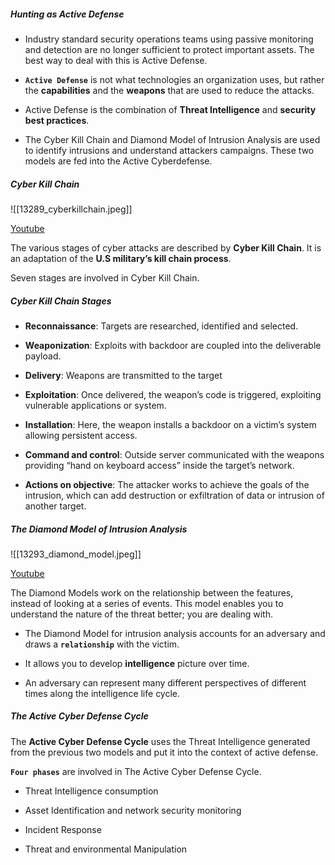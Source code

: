 ##### Hunting as Active Defense

-   Industry standard security operations teams using passive monitoring and detection are no longer sufficient to protect important assets. The best way to deal with this is Active Defense.
    
-   **`Active Defense`** is not what technologies an organization uses, but rather the **capabilities** and the **weapons** that are used to reduce the attacks.
    
-   Active Defense is the combination of **Threat Intelligence** and **security best practices**.
    
-   The Cyber Kill Chain and Diamond Model of Intrusion Analysis are used to identify intrusions and understand attackers campaigns. These two models are fed into the Active Cyberdefense.

##### Cyber Kill Chain
![[13289_cyberkillchain.jpeg]]

[Youtube](https://youtu.be/rdBOPzlqkbY)

The various stages of cyber attacks are described by **Cyber Kill Chain**. It is an adaptation of the **U.S military’s kill chain process**.

Seven stages are involved in Cyber Kill Chain.

##### Cyber Kill Chain Stages

-   **Reconnaissance**: Targets are researched, identified and selected.
    
-   **Weaponization**: Exploits with backdoor are coupled into the deliverable payload.
    
-   **Delivery**: Weapons are transmitted to the target
    
-   **Exploitation**: Once delivered, the weapon’s code is triggered, exploiting vulnerable applications or system.

-   **Installation**: Here, the weapon installs a backdoor on a victim’s system allowing persistent access.
    
-   **Command and control**: Outside server communicated with the weapons providing “hand on keyboard access” inside the target’s network.
    
-   **Actions on objective**: The attacker works to achieve the goals of the intrusion, which can add destruction or exfiltration of data or intrusion of another target.


##### The Diamond Model of Intrusion Analysis
![[13293_diamond_model.jpeg]]

[Youtube](https://youtu.be/3PoQLOJr5WI)

The Diamond Models work on the relationship between the features, instead of looking at a series of events. This model enables you to understand the nature of the threat better; you are dealing with.

-   The Diamond Model for intrusion analysis accounts for an adversary and draws a **`relationship`** with the victim.
    
-   It allows you to develop **intelligence** picture over time.
    
-   An adversary can represent many different perspectives of different times along the intelligence life cycle.
    


##### The Active Cyber Defense Cycle

The **Active Cyber Defense Cycle** uses the Threat Intelligence generated from the previous two models and put it into the context of active defense.

**`Four phases`** are involved in The Active Cyber Defense Cycle.

-   Threat Intelligence consumption
    
-   Asset Identification and network security monitoring
    
-   Incident Response
    
-   Threat and environmental Manipulation
















